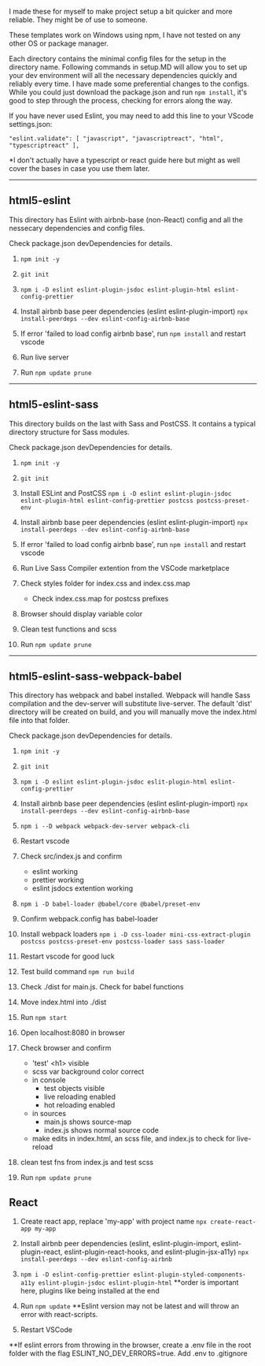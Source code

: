 I made these for myself to make project setup a bit quicker and more reliable. They might be of use to someone.

These templates work on Windows using npm, I have not tested on any other OS or package manager.

Each directory contains the minimal config files for the setup in the directory name. Following commands in setup.MD will allow you to set up your dev environment will all the necessary dependencies quickly and reliably every time. I have made some preferential changes to the configs. While you could just download the package.json and run `npm install`, it's good to step through the process, checking for errors along the way.

If you have never used Eslint, you may need to add this line to your VScode settings.json:

`"eslint.validate": [ "javascript", "javascriptreact", "html", "typescriptreact" ],`

\*I don't actually have a typescript or react guide here but might as well cover the bases in case you use them later.

---

## html5-eslint

This directory has Eslint with airbnb-base (non-React) config and all the nessecary dependencies and config files.

Check package.json devDependencies for details.

1. `npm init -y`

2. `git init`

3. `npm i -D eslint eslint-plugin-jsdoc eslint-plugin-html eslint-config-prettier`

4. Install airbnb base peer dependencies (eslint eslint-plugin-import)
   `npx install-peerdeps --dev eslint-config-airbnb-base`

5. If error 'failed to load config airbnb base', run `npm install` and restart vscode

6. Run live server
7. Run `npm update prune`

---

## html5-eslint-sass

This directory builds on the last with Sass and PostCSS. It contains a typical directory structure for Sass modules.

Check package.json devDependencies for details.

1. `npm init -y`

2. `git init`

3. Install ESLint and PostCSS
   `npm i -D eslint eslint-plugin-jsdoc eslint-plugin-html eslint-config-prettier postcss postcss-preset-env`

4. Install airbnb base peer dependencies (eslint eslint-plugin-import)
   `npx install-peerdeps --dev eslint-config-airbnb-base`

5. If error 'failed to load config airbnb base', run `npm install` and restart vscode

6. Run Live Sass Compiler extention from the VSCode marketplace

7. Check styles folder for index.css and index.css.map

   - Check index.css.map for postcss prefixes

8. Browser should display variable color

9. Clean test functions and scss
10. Run `npm update prune`

---

## html5-eslint-sass-webpack-babel

This directory has webpack and babel installed. Webpack will handle Sass compilation and the dev-server will substitute live-server. The default 'dist' directory will be created on build, and you will manually move the index.html file into that folder.

Check package.json devDependencies for details.

1. `npm init -y`

2. `git init`

3. `npm i -D eslint eslint-plugin-jsdoc eslit-plugin-html eslint-config-prettier`

4. Install airbnb base peer dependencies (eslint eslint-plugin-import)
   `npx install-peerdeps --dev eslint-config-airbnb-base`

5. `npm i --D webpack webpack-dev-server webpack-cli`

6. Restart vscode

7. Check src/index.js and confirm

   - eslint working
   - prettier working
   - eslint jsdocs extention working

8. `npm i -D babel-loader @babel/core @babel/preset-env`

9. Confirm webpack.config has babel-loader

10. Install webpack loaders
    `npm i -D css-loader mini-css-extract-plugin postcss postcss-preset-env postcss-loader sass sass-loader`

11. Restart vscode for good luck

12. Test build command
    `npm run build`

13. Check ./dist for main.js. Check for babel functions

14. Move index.html into ./dist

15. Run `npm start`
16. Open localhost:8080 in browser

17. Check browser and confirm

    - 'test' \<h1> visible
    - scss var background color correct
    - in console
      - test objects visible
      - live reloading enabled
      - hot reloading enabled
    - in sources
      - main.js shows source-map
      - index.js shows normal source code
    - make edits in index.html, an scss file, and index.js to check for live-reload

18. clean test fns from index.js and test scss

19. Run `npm update prune`

## React

1. Create react app, replace 'my-app' with project name
   `npx create-react-app my-app`
2. Install airbnb peer dependencies (eslint, eslint-plugin-import, eslint-plugin-react, eslint-plugin-react-hooks, and eslint-plugin-jsx-a11y)
   `npx install-peerdeps --dev eslint-config-airbnb`

3. `npm i -D eslint-config-prettier eslint-plugin-styled-components-a11y eslint-plugin-jsdoc eslint-plugin-html`
   \*\*order is important here, plugins like being installed at the end

4. Run `npm update`
   \*\*Eslint version may not be latest and will throw an error with react-scripts.

5. Restart VSCode

\*\*If eslint errors from throwing in the browser, create a .env file in the root folder with the flag ESLINT_NO_DEV_ERRORS=true. Add .env to .gitignore
